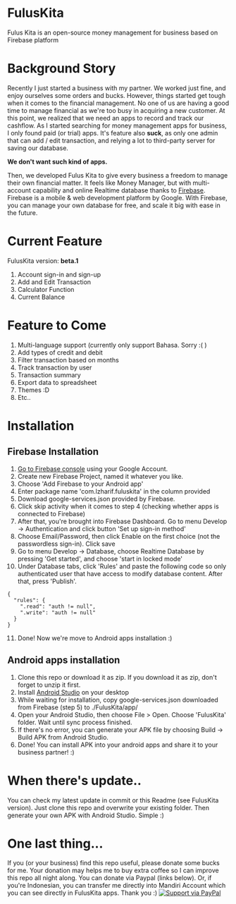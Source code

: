 # FulusKita
Fulus Kita is an open-source money management for business based on Firebase platform

# Background Story
Recently I just started a business with my partner. We worked just fine, and enjoy ourselves some orders and bucks. However, things started get tough when it comes to the financial management. No one of us are having a good time to manage financial as we're too busy in acquiring a new customer. At this point, we realized that we need an apps to record and track our cashflow. As I started searching for money management apps for business, I only found paid (or trial) apps. It's feature also **suck**, as only one admin that can add / edit transaction, and relying a lot to third-party server for saving our database.

**We don't want such kind of apps.**

Then, we developed Fulus Kita to give every business a freedom to manage their own financial matter. It feels like Money Manager, but with multi-account capability and online Realtime database thanks to [Firebase](https://firebase.google.com/). Firebase is a mobile & web development platform by Google. With Firebase, you can manage your own database for free, and scale it big with ease in the future.

# Current Feature
FulusKita version: **beta.1**
1. Account sign-in and sign-up
2. Add and Edit Transaction
3. Calculator Function
4. Current Balance

# Feature to Come
1. Multi-language support (currently only support Bahasa. Sorry :( )
1. Add types of credit and debit
2. Filter transaction based on months
3. Track transaction by user
4. Transaction summary
5. Export data to spreadsheet
6. Themes :D
7. Etc.. 

# Installation
## Firebase Installation
1. [Go to Firebase console](https://console.firebase.google.com/) using your Google Account.
2. Create new Firebase Project, named it whatever you like.
3. Choose 'Add Firebase to your Android app'
4. Enter package name 'com.lzharif.fuluskita' in the column provided
5. Download google-services.json provided by Firebase. 
6. Click skip activity when it comes to step 4 (checking whether apps is connected to Firebase)
7. After that, you're brought into Firebase Dashboard. Go to menu Develop -> Authentication and click button 'Set up sign-in method'
8. Choose Email/Password, then click Enable on the first choice (not the passwordless sign-in). Click save
9. Go to menu Develop -> Database, choose Realtime Database by pressing 'Get started', and choose 'start in locked mode'
10. Under Database tabs, click 'Rules' and paste the following code so only authenticated user that have access to modify database content. After that, press 'Publish'.
```
{
  "rules": {
    ".read": "auth != null",
    ".write": "auth != null"
  }
}
```
11. Done! Now we're move to Android apps installation :)

## Android apps installation
1. Clone this repo or download it as zip. If you download it as zip, don't forget to unzip it first.
2. Install [Android Studio](https://developer.android.com/studio/install) on your desktop
3. While waiting for installation, copy google-services.json downloaded from Firebase (step 5) to ./FulusKita/app/
4. Open your Android Studio, then choose File > Open. Choose 'FulusKita' folder. Wait until sync process finished.
5. If there's no error, you can generate your APK file by choosing Build -> Build APK from Android Studio.
6. Done! You can install APK into your android apps and share it to your business partner! :)

# When there's update..
You can check my latest update in commit or this Readme (see FulusKita version). Just clone this repo and overwrite your existing folder. Then generate your own APK with Android Studio. Simple :)

# One last thing...
If you (or your business) find this repo useful, please donate some bucks for me. Your donation may helps me to buy extra coffee so I can improve this repo all night along. You can donate via Paypal (links below). Or, if you're Indonesian, you can transfer me directly into Mandiri Account which you can see directly in FulusKita apps. Thank you :)
[![Support via PayPal](https://cdn.rawgit.com/twolfson/paypal-github-button/1.0.0/dist/button.svg)](https://www.paypal.me/lzharif/)
